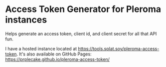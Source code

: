 # Access Token Generator for Pleroma instances

Helps generate an access token, client id, and client secret for all
that API fun.

I have a hosted instance located at
<https://tools.splat.soy/pleroma-access-token>. It's also available on
GitHub Pages: <https://prplecake.github.io/pleroma-access-token/>

